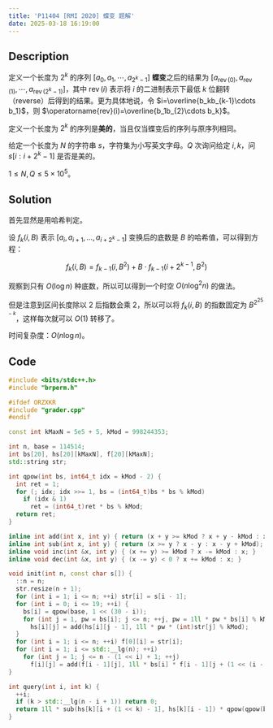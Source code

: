 ```yaml
---
title: 'P11404 [RMI 2020] 蝶变 题解'
date: 2025-03-18 16:19:00
---
```


## Description

定义一个长度为 $2^k$ 的序列 $[a_0,a_1,\cdots,a_{2^k-1}]$ **蝶变**之后的结果为 $[a_{\operatorname{rev}(0)},a_{\operatorname{rev}(1)},\cdots,a_{\operatorname{rev}(2^k-1)}]$，其中 $\operatorname{rev}(i)$ 表示将 $i$ 的二进制表示下最低 $k$ 位翻转（reverse）后得到的结果。更为具体地说，令 $i=\overline{b_kb_{k-1}\cdots b_1}$，则 $\operatorname{rev}(i)=\overline{b_1b_{2}\cdots b_k}$。

定义一个长度为 $2^k$ 的序列是**美的**，当且仅当蝶变后的序列与原序列相同。

给定一个长度为 $N$ 的字符串 $s$，字符集为小写英文字母。$Q$ 次询问给定 $i,k$，问 $s[i:i+2^k-1]$ 是否是美的。

$1\le N,Q\le 5\times 10^5$。

## Solution

首先显然是用哈希判定。

设 $f_k(i,B)$ 表示 $[a_i,a_{i+1},\ldots,a_{i+2^k-1}]$ 变换后的底数是 $B$ 的哈希值，可以得到方程：

$$f_k(i,B)=f_{k-1}(i,B^2)+B\cdot f_{k-1}(i+2^{k-1},B^2)$$

观察到只有 $O(\log n)$ 种底数，所以可以得到一个时空 $O(n\log^2n)$ 的做法。

但是注意到区间长度除以 $2$ 后指数会乘 $2$，所以可以将 $f_k(i,B)$ 的指数固定为 $B^{2^{25-k}}$，这样每次就可以 $O(1)$ 转移了。

时间复杂度：$O(n\log n)$。

## Code

```cpp
#include <bits/stdc++.h>
#include "brperm.h"

#ifdef ORZXKR
#include "grader.cpp"
#endif

const int kMaxN = 5e5 + 5, kMod = 998244353;

int n, base = 114514;
int bs[20], hs[20][kMaxN], f[20][kMaxN];
std::string str;

int qpow(int bs, int64_t idx = kMod - 2) {
  int ret = 1;
  for (; idx; idx >>= 1, bs = (int64_t)bs * bs % kMod)
    if (idx & 1)
      ret = (int64_t)ret * bs % kMod;
  return ret;
}

inline int add(int x, int y) { return (x + y >= kMod ? x + y - kMod : x + y); }
inline int sub(int x, int y) { return (x >= y ? x - y : x - y + kMod); }
inline void inc(int &x, int y) { (x += y) >= kMod ? x -= kMod : x; }
inline void dec(int &x, int y) { (x -= y) < 0 ? x += kMod : x; }

void init(int n, const char s[]) {
  ::n = n;
  str.resize(n + 1);
  for (int i = 1; i <= n; ++i) str[i] = s[i - 1];
  for (int i = 0; i <= 19; ++i) {
    bs[i] = qpow(base, 1 << (30 - i));
    for (int j = 1, pw = bs[i]; j <= n; ++j, pw = 1ll * pw * bs[i] % kMod)
      hs[i][j] = add(hs[i][j - 1], 1ll * pw * (int)str[j] % kMod);
  }
  for (int i = 1; i <= n; ++i) f[0][i] = str[i];
  for (int i = 1; i <= std::__lg(n); ++i)
    for (int j = 1; j <= n - (1 << i) + 1; ++j)
      f[i][j] = add(f[i - 1][j], 1ll * bs[i] * f[i - 1][j + (1 << (i - 1))] % kMod);
}

int query(int i, int k) {
  ++i;
  if (k > std::__lg(n - i + 1)) return 0;
  return 1ll * sub(hs[k][i + (1 << k) - 1], hs[k][i - 1]) * qpow(qpow(bs[k]), i) % kMod == f[k][i];
}
```